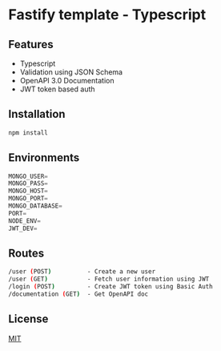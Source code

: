 # Fastify template - Typescript

## Features

* Typescript
* Validation using JSON Schema
* OpenAPI 3.0 Documentation
* JWT token based auth


## Installation

```bash
npm install
```

## Environments

```javascript
MONGO_USER=
MONGO_PASS=
MONGO_HOST=
MONGO_PORT=
MONGO_DATABASE=
PORT=
NODE_ENV=
JWT_DEV=
```

## Routes
```bash
/user (POST)          - Create a new user  
/user (GET)           - Fetch user information using JWT  
/login (POST)         - Create JWT token using Basic Auth  
/documentation (GET)  - Get OpenAPI doc  
```
## License
[MIT](https://choosealicense.com/licenses/mit/)
